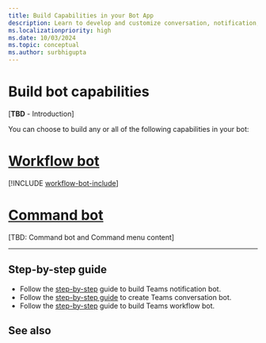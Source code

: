 ```yaml
---
title: Build Capabilities in your Bot App
description: Learn to develop and customize conversation, notification, and workflow capabilities in your bot app
ms.localizationpriority: high
ms.date: 10/03/2024
ms.topic: conceptual
ms.author: surbhigupta
---
```


# Build bot capabilities

[**TBD** - Introduction]

You can choose to build any or all of the following capabilities in your bot:

# [Workflow bot](#tab/workflow)

[!INCLUDE [workflow-bot-include](how-to/includes/workflow-bot-include.md)]

# [Command bot](#tab/command)

[TBD: Command bot and Command menu content]

---

## Step-by-step guide

- Follow the [step-by-step](../sbs-gs-notificationbot.yml) guide to build Teams notification bot.
- Follow the [step-by-step guide](../sbs-teams-conversation-bot.yml) to create Teams conversation bot.
- Follow the [step-by-step](../sbs-gs-workflow-bot.yml) guide to build Teams workflow bot.

## See also
